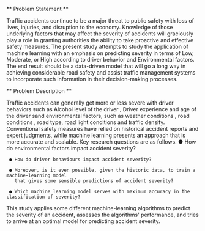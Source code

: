 ** Problem Statement **

Traffic accidents continue to be a major threat to public safety with loss of lives, injuries, and 
disruption to the economy. Knowledge of those underlying factors that may affect the severity of 
accidents will graciously play a role in granting authorities the ability to take proactive and effective 
safety measures. 
The present study attempts to study the application of machine learning with an emphasis on 
predicting severity in terms of Low, Moderate, or High according to driver behavior and 
Environmental factors. The end result should be a data-driven model that will go a long way in 
achieving considerable road safety and assist traffic management systems to incorporate such 
information in their decision-making processes.

** Problem Description **
 
Traffic accidents can generally get more or less severe with driver behaviors such as Alcohol level 
of the driver , Driver experience and age of the driver sand environmental factors, such as weather 
conditions , road conditions , road type, road light conditions and traffic density. Conventional 
safety measures have relied on historical accident reports and expert judgments, while machine 
learning presents an approach that is more accurate and scalable. 
Key research questions are as follows. 
     ● How do environmental factors impact accident severity? 
     
     ● How do driver behaviours impact accident severity? 
     
     ● Moreover, is it even possible, given the historic data, to train a machine-learning model 
       that gives some sensible predictions of accident severity?  
       
     ● Which machine learning model serves with maximum accuracy in the classification of severity?  
This study applies some different machine-learning algorithms to predict the severity of an 
accident, assesses the algorithms' performance, and tries to arrive at an optimal model for predicting 
accident severity.
